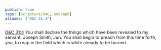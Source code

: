 ```yaml
---
publish: true
tags: [Scripture/DaC, noGraph]
aliases: ["D&C 31:4"]
---
```

[D&C 31:4](https://churchofjesuschrist.org/study/scriptures/dc-testament/dc/31?lang=eng&id=p4#p4) You shall declare the things which have been revealed to my servant, Joseph Smith, Jun. You shall begin to preach from this time forth, yea, to reap in the field which is white already to be burned.
